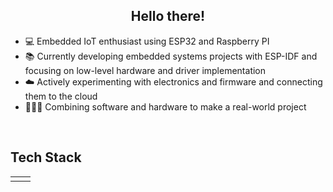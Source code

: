 
## <div align="center">Hello there!</div>  
- 💻 Embedded IoT enthusiast using ESP32 and Raspberry PI
- 📚 Currently developing embedded systems projects with ESP-IDF and focusing on low-level hardware and driver implementation
- ☁️ Actively experimenting with electronics and firmware and connecting them to the cloud
- 👨🏻‍💻 Combining software and hardware to make a real-world project

<br/>

## Tech Stack
<div align="center" width="50%">
<table>
    <tr>
        <td>
            <a alt="C" src="icons/C_Logo.png" height="50"></a>
            <a alt="C++" src="icons/C++_Logo.png" height="50"></a>
            <a alt="Rust" src="icons/Rust_Logo.png" height="50"></a>
            <a alt="Python" src="icons/Python_Logo.png" height="50"></a>
            <a alt="Bash" src="icons/Bash_Logo.png" height="50"></a>
        </td>
        <td>
            <a alt="Espressif" src="icons/Espressif_Logo.png" height="50"></a>
            <a alt="Arduino" src="icons/Arduino_Logo.png" height="50"></a>
            <a alt="Raspberry Pi" src="icons/Raspberry_Pi_Logo.png" height="50"></a>
            <a alt="PlatformIO" src="icons/PlatformIO_Logo.png" height="50"></a>
            <a alt="VSCode" src="icons/VSCode_Logo.png" height="50"></a>
            <a alt="Linux" src="icons/Tux_Logo.png" height="50"></a>
            <a alt="Ubuntu" src="icons/Ubuntu_Logo.png" height="50"></a>
            <a alt="Amazon Web Services" src="icons/AWS_Logo.png" height="50"></a>
            <a alt="MySQL" src="icons/MySQL_Logo.png" height="50"></a>
        </td>
    </tr>
</table>
</div>

<br/>